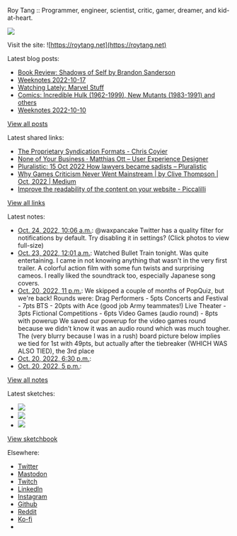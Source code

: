 Roy Tang :: Programmer, engineer, scientist, critic, gamer, dreamer, and kid-at-heart.

![](https://roytang.net/static/img/profile.jpg)

Visit the site: ![https://roytang.net](https://roytang.net)

Latest blog posts:

- [Book Review: Shadows of Self by Brandon Sanderson](https://roytang.net/2022/10/shadows-of-self/)
- [Weeknotes 2022-10-17](https://roytang.net/2022/10/weeknotes-10-17/)
- [Watching Lately: Marvel Stuff](https://roytang.net/2022/10/watching-lately-marvel/)
- [Comics: Incredible Hulk (1962-1999), New Mutants (1983-1991) and others](https://roytang.net/2022/10/incredible-hulk-new-mutants/)
- [Weeknotes 2022-10-10](https://roytang.net/2022/10/weeknotes-10-10/)

[View all posts](https://roytang.net/blog)

Latest shared links:

- [The Proprietary Syndication Formats - Chris Coyier](https://roytang.net/2022/10/408c74fdb3a142f0f698bae278a54a97/)
- [None of Your Business · Matthias Ott – User Experience Designer](https://roytang.net/2022/10/f3b8eb608b5e8cad7bfffd831868df20/)
- [Pluralistic: 15 Oct 2022 How lawyers became sadists – Pluralistic](https://roytang.net/2022/10/968f6f5a6eaf8938cce907ddcb654e79/)
- [Why Games Criticism Never Went Mainstream | by Clive Thompson | Oct, 2022 | Medium](https://roytang.net/2022/10/a179b950608b3e74159a5a28e7c1b316/)
- [Improve the readability of the content on your website - Piccalilli](https://roytang.net/2022/10/ecf31cd54996594df7a5c7c158d14a98/)

[View all links](https://roytang.net/links)

Latest notes:

- [Oct. 24, 2022, 10:06 a.m.](https://roytang.net/2022/10/1584365671600693248/): @waxpancake Twitter has a quality filter for notifications by default. Try disabling it in settings? (Click photos to view full-size)
- [Oct. 23, 2022, 12:01 a.m.](https://roytang.net/2022/10/bullet-train/): Watched Bullet Train tonight. Was quite entertaining. I came in not knowing anything that wasn&#x27;t in the very first trailer. A colorful action film with some fun twists and surprising cameos. I really liked the soundtrack too, especially Japanese song covers.
- [Oct. 20, 2022, 11 p.m.](https://roytang.net/2022/10/popquiz-stage/): We skipped a couple of months of PopQuiz, but we&#x27;re back! Rounds were: Drag Performers - 5pts Concerts and Festival - 7pts BTS - 20pts with Ace (good job Army teammates!) Live Theater - 3pts Fictional Competitions - 6pts Video Games (audio round) - 8pts with powerup We saved our powerup for the video games round because we didn&#x27;t know it was an audio round which was much tougher. The (very blurry because I was in a rush) board picture below implies we tied for 1st with 49pts, but actually after the tiebreaker (WHICH WAS ALSO TIED), the 3rd place
- [Oct. 20, 2022, 6:30 p.m.](https://roytang.net/2022/10/banapple-dinner/): 
- [Oct. 20, 2022, 5 p.m.](https://roytang.net/2022/10/breadtalk-bekind/): 

[View all notes](https://roytang.net/notes)

Latest sketches:


- ![](https://roytang.net/media/cache/5f/5d/5f5d206af06895a0b40b11fbfadb78d3.jpg)
- ![](https://roytang.net/media/cache/f9/1f/f91f81e9dd7e4a99d32eb2c726a6bbcb.jpg)
- ![](https://roytang.net/media/cache/2c/18/2c18ee18a8f6042061ceb26ecd90b5e6.jpg)

[View sketchbook](https://roytang.net/albums/sketchbook)


Elsewhere:

- [Twitter](https://twitter.com/roytang)
- [Mastodon](https://indieweb.social/@roytang)
- [Twitch](https://twitch.tv/twitchyroy)
- [LinkedIn](https://www.linkedin.com/in/roytang)
- [Instagram](https://instagram.com/roytang0400)
- [Github](https://github.com/roytang)
- [Reddit](https://reddit.com/u/hungryroy)
- [Ko-fi](https://ko-fi.com/roytang)
- [](mailto:hello@roytang.net)